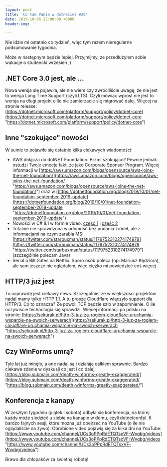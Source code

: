 ```yaml
---
layout: post
title: 'Co tam Panie w dotnecie? #26'
date: 2019-10-06 22:00:00 +0000
header-img: ''

---
```

Nie idzie mi ostatnio co tydzień, więc tym razem nieregularne podsumowanie tygodnia.

Może w następnym będzie lepiej. Przyjmijmy, że przedłużyłem sobie wakacje o studencki wrzesień ;)

## .NET Core 3.0 jest, ale ...

Nowa wersja się pojawiła, ale nie wiem czy zwróciliście uwagę, że nie jest to wersja Long Time Support (czyli LTS). Czyli mówiąc wprost nie jest to wersja na długi projekt o ile nie zamierzacie się migrować dalej. Więcej na stronie release: [https://dotnet.microsoft.com/platform/support/policy/dotnet-core](https://dotnet.microsoft.com/platform/support/policy/dotnet-core "https://dotnet.microsoft.com/platform/support/policy/dotnet-core")

## Inne "szokujące" nowości

W sumie to pojawiło się ostatnio kilka ciekawych wiadomości:

* AWS dołącza do dotNET Foundation. Brzmi szokująco? Pewnie jednak ostudzi Twoje emocje fakt, że jako Corporate Sponsor Program. Więcej informacji w [https://aws.amazon.com/blogs/opensource/aws-joins-the-net-foundation/](https://aws.amazon.com/blogs/opensource/aws-joins-the-net-foundation/ "https://aws.amazon.com/blogs/opensource/aws-joins-the-net-foundation/") oraz w [https://dotnetfoundation.org/blog/2019/10/01/net-foundation-september-2019-update](https://dotnetfoundation.org/blog/2019/10/01/net-foundation-september-2019-update "https://dotnetfoundation.org/blog/2019/10/01/net-foundation-september-2019-update")
* Nowości w C# 8.1 w formie video: [część 1](https://www.youtube.com/watch?v=TJiLhRPgyq4) i [część 2](https://www.youtube.com/watch?v=fhf8N4004u0)
* Totalnie nie sprawdzona wiadomość bez podania źródeł, ale z informacjami na czym zarabia MS: [https://twitter.com/starbuxman/status/1179752310274174979](https://twitter.com/starbuxman/status/1179752310274174979 "https://twitter.com/starbuxman/status/1179752310274174979") (szczególnie polecam Java)
* Serial o Bill Gates na Netflix. Sporo osób poleca (np: Mariusz Kędziora), ale sam jeszcze nie oglądałem, więc ciężko mi powiedzieć coś więcej

## HTTP/3 już jest

To naprawdę jest ciekawy news. Szczególnie, że w większości projektów nadal mamy tylko HTTP 1.1. A tu proszę Cloudflare włączyło support dla HTTP/3.  Co to oznacza? Że powoli TCP będzie  szło w zapomnienie. O ile oczywiście technologia się sprawdzi. Więcej informacji po polsku na stronie: [https://sekurak.pl/http-3-juz-za-rogiem-cloudflare-uruchamia-wsparcie-na-swoich-serwerach](https://sekurak.pl/http-3-juz-za-rogiem-cloudflare-uruchamia-wsparcie-na-swoich-serwerach "https://sekurak.pl/http-3-juz-za-rogiem-cloudflare-uruchamia-wsparcie-na-swoich-serwerach")

## Czy WinForms umrą?

Tyle lat już minęło, a one nadal są i działają całkiem sprawnie. Bardzo ciekawe zdanie w dyskusji co jest i co dalej: [https://blog.submain.com/death-winforms-greatly-exaggerated/](https://blog.submain.com/death-winforms-greatly-exaggerated/ "https://blog.submain.com/death-winforms-greatly-exaggerated/")

## Konferencja z kanapy

W zeszłym tygodniu (piątek i sobota) odbyła się konferencja, na której każdy może siedzieć u siebie na kanapie w domu, czyli dotnetconfpl. 6 bardzo fajnych sesji, które można już obejrzeć na YouTube (o ile nie oglądaliście na żywo). Obrobione video pojawią się za kilka dni na YouTube: [https://www.youtube.com/channel/UCs3oPPpRdETQTsxVF-Wvqbg/videos](https://www.youtube.com/channel/UCs3oPPpRdETQTsxVF-Wvqbg/videos "https://www.youtube.com/channel/UCs3oPPpRdETQTsxVF-Wvqbg/videos")

Brawo dla chłopaków za świetną robotę!